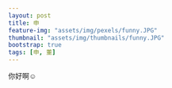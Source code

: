 ```yaml
---
layout: post
title: 申                                
feature-img: "assets/img/pexels/funny.JPG"              
thumbnail: "assets/img/thumbnails/funny.JPG"   
bootstrap: true                                 
tags: [申, 董]
---
```


你好啊☺️